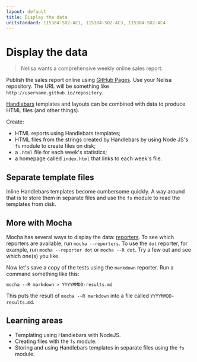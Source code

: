 ```yaml
---
layout: default
title: Display the data
unitstandard: 115384-SO2-AC1, 115384-SO2-AC3, 115384-SO2-AC4
---
```


# Display the data

> Nelisa wants a comprehensive weekly online sales report.

Publish the sales report online using [GitHub Pages](https://pages.github.com/). Use your Nelisa repository. The URL will be something like `http://username.github.io/repository`.

[Handlebars](https://www.npmjs.com/package/handlebars) templates and layouts can be combined with data to produce HTML files (and other things).

Create:

* HTML reports using Handlebars templates;
* HTML files from the strings created by Handlebars by using Node JS's `fs` module to create files on disk;
* a `.html` file for each week's statistics;
* a homepage called `index.html` that links to each week's file.

## Separate template files

Inline Handlebars templates become cumbersome quickly. A way around that is to store them in separate files and use the `fs` module to read the templates from disk.

## More with Mocha

Mocha has several ways to display the data: [reporters](https://mochajs.org/#reporters). To see which reporters are available, run `mocha --reporters`. To use the `dot` reporter, for example, run `mocha --reporter dot` or `mocha --R dot`. Try a few out and see which one(s) you like.

Now let's save a copy of the tests using the `markdown` reporter. Run a command something like this:

```
mocha --R markdown > YYYYMMDD-results.md
```

This puts the result of `mocha --R markdown` into a file called `YYYYMMDD-results.md`.

## Learning areas

* Templating using Handlebars with NodeJS.
* Creating files with the `fs` module.
* Storing and using Handlebars templates in separate files using the `fs` module.
